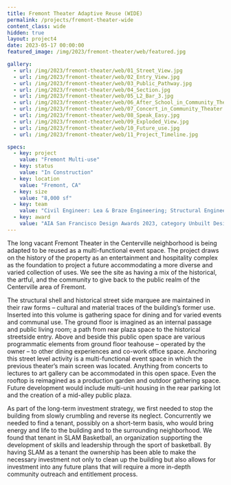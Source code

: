 ```yaml
---
title: Fremont Theater Adaptive Reuse (WIDE)
permalink: /projects/fremont-theater-wide
content_class: wide
hidden: true
layout: project4
date: 2023-05-17 00:00:00
featured_image: /img/2023/fremont-theater/web/featured.jpg

gallery:
  - url: /img/2023/fremont-theater/web/01_Street_View.jpg
  - url: /img/2023/fremont-theater/web/02_Entry_View.jpg
  - url: /img/2023/fremont-theater/web/03_Public_Pathway.jpg
  - url: /img/2023/fremont-theater/web/04_Section.jpg
  - url: /img/2023/fremont-theater/web/05_L2_Bar_3.jpg
  - url: /img/2023/fremont-theater/web/06_After_School_in_Community_Theater.jpg
  - url: /img/2023/fremont-theater/web/07_Concert_in_Community_Theater.jpg
  - url: /img/2023/fremont-theater/web/08_Speak_Easy.jpg
  - url: /img/2023/fremont-theater/web/09_Exploded_View.jpg
  - url: /img/2023/fremont-theater/web/10_Future_use.jpg
  - url: /img/2023/fremont-theater/web/11_Project_Timeline.jpg

specs:
  - key: project
    value: "Fremont Multi-use"
  - key: status
    value: "In Construction"
  - key: location
    value: "Fremont, CA"
  - key: size
    value: "8,000 sf"
  - key: team
    value: "Civil Engineer: Lea & Braze Engineering; Structural Engineer: Treat Structural Engineering ; MEP Engineer: ACIES Engineering; Real Estate Consulting: Fernando Cuebas"
  - key: award
    value: "AIA San Francisco Design Awards 2023, category Unbuilt Design: Urban Design Concentration: Merit Award"
---
```


The long vacant Fremont Theater in the Centerville neighborhood is being adapted to be reused as a multi-functional event space. The project draws on the history of the property as an entertainment and hospitality complex as the foundation to project a future accommodating a more diverse and varied collection of uses. We see the site as having a mix of the historical, the artful, and the community to give back to the public realm of the Centerville area of Fremont.

The structural shell and historical street side marquee are maintained in their raw forms – cultural and material traces of the building’s former use. Inserted into this volume is gathering space for dining and for varied events and communal use. The ground floor is imagined as an internal passage and public living room; a path from rear plaza space to the historical streetside entry. Above and beside this public open space are various programmatic elements from ground floor teahouse – operated by the owner – to other dining experiences and co-work office space. Anchoring this street level activity is a multi-functional event space in which the previous theater’s main screen was located. Anything from concerts to lectures to art gallery can be accommodated in this open space. Even the rooftop is reimagined as a production garden and outdoor gathering space. Future development would include multi-unit housing in the rear parking lot and the creation of a mid-alley public plaza.

As part of the long-term investment strategy, we first needed to stop the building from slowly crumbling and reverse its neglect. Concurrently we needed to find a tenant, possibly on a short-term basis, who would bring energy and life to the building and to the surrounding neighborhood. We found that tenant in SLAM Basketball, an organization supporting the development of skills and leadership through the sport of basketball. By having SLAM as a tenant the ownership has been able to make the necessary investment not only to clean up the building but also allows for investment into any future plans that will require a more in-depth community outreach and entitlement process.
